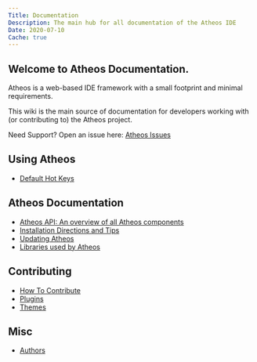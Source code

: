 ```yaml
---
Title: Documentation
Description: The main hub for all documentation of the Atheos IDE
Date: 2020-07-10
Cache: true
---
```

<section>

<h1>Welcome to Atheos Documentation.</h1>

Atheos is a web-based IDE framework with a small footprint and minimal requirements.
</section>

This wiki is the main source of documentation for developers working with (or contributing to) the Atheos project.

Need Support? Open an issue here: [Atheos Issues](https://github.com/Atheos/Atheos/issues)

## Using Atheos
 - [Default Hot Keys](/docs/hot-keys)

## Atheos Documentation

 - [Atheos API: An overview of all Atheos components](/docs/api)
 - [Installation Directions and Tips](/docs/installation)
 - [Updating Atheos](/docs/updating)
 - [Libraries used by Atheos](/docs/libs)

 
## Contributing
 - [How To Contribute](/docs/contributing)
 - [Plugins](/docs/contributing/plugins/)
 - [Themes](/docs/themes)
 
## Misc
- [Authors](/docs/authors)